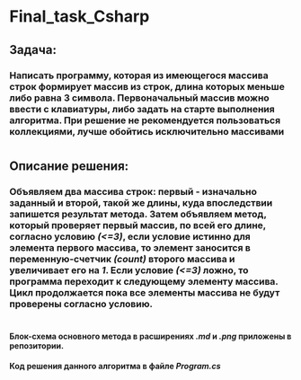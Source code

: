 # Final_task_Csharp
## Задача:
### Написать программу, которая из имеющегося массива строк формирует массив из строк, длина которых меньше либо равна 3 символа. Первоначальный массив можно ввести с клавиатуры, либо задать на старте выполнения алгоритма. При решение не рекомендуется пользоваться коллекциями, лучше обойтись исключительно массивами
#
## Описание решения:
### Объявляем два массива строк: первый - изначально заданный и второй, такой же длины, куда впоследствии запишется результат метода. Затем объявляем метод, который проверяет первый массив, по всей его длине, согласно условию *(<=3)*, если условие истинно для элемента первого массива, то элемент заносится в переменную-счетчик *(count)* второго массива и увеличивает его на *1*. Если условие *(<=3)* ложно, то программа переходит к следующему элементу массива. Цикл продолжается пока все элементы массива не будут проверены согласно условию.
#
#### Блок-схема основного метода в расширениях *.md* и *.png* приложены в репозитории.
#### Код решения данного алгоритма в файле *Program.cs*